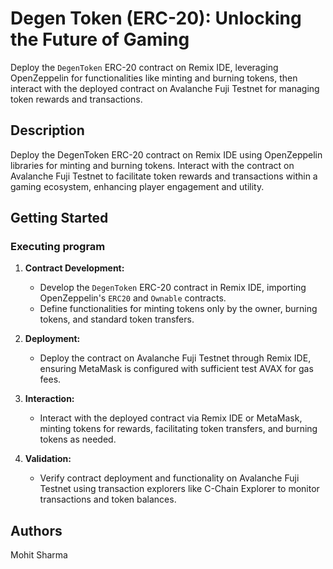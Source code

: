 # Degen Token (ERC-20): Unlocking the Future of Gaming

Deploy the `DegenToken` ERC-20 contract on Remix IDE, leveraging OpenZeppelin for functionalities like minting and burning tokens, then interact with the deployed contract on Avalanche Fuji Testnet for managing token rewards and transactions.

## Description

Deploy the DegenToken ERC-20 contract on Remix IDE using OpenZeppelin libraries for minting and burning tokens. Interact with the contract on Avalanche Fuji Testnet to facilitate token rewards and transactions within a gaming ecosystem, enhancing player engagement and utility.

## Getting Started

### Executing program

1. **Contract Development:**
   - Develop the `DegenToken` ERC-20 contract in Remix IDE, importing OpenZeppelin's `ERC20` and `Ownable` contracts.
   - Define functionalities for minting tokens only by the owner, burning tokens, and standard token transfers.

2. **Deployment:**
   - Deploy the contract on Avalanche Fuji Testnet through Remix IDE, ensuring MetaMask is configured with sufficient test AVAX for gas fees.

3. **Interaction:**
   - Interact with the deployed contract via Remix IDE or MetaMask, minting tokens for rewards, facilitating token transfers, and burning tokens as needed.

4. **Validation:**
   - Verify contract deployment and functionality on Avalanche Fuji Testnet using transaction explorers like C-Chain Explorer to monitor transactions and token balances.

## Authors

Mohit Sharma
